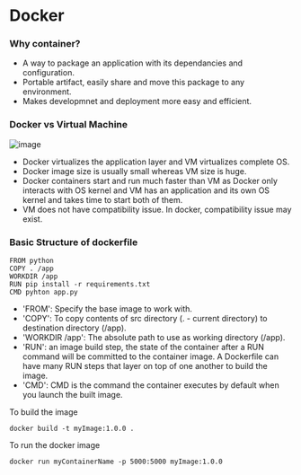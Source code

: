 # Docker
### Why container?
- A way to package an application with its dependancies and configuration.
- Portable artifact, easily share and move this package to any environment.
- Makes developmnet and deployment more easy and efficient.

### Docker vs Virtual Machine
  ![image](https://github.com/amishah137/Docker/assets/11003645/2a36ffc9-68dd-466b-b3cf-41d2bc4d71c9)

  - Docker virtualizes the application layer and VM virtualizes complete OS.
  - Docker image size is usually small whereas VM size is huge.
  - Docker containers start and run much faster than VM as Docker only interacts with OS kernel and VM has an application and its own OS kernel and takes time to start both of them.
  - VM does not have compatibility issue. In docker, compatibility issue may exist. 

### Basic Structure of dockerfile
  ```
  FROM python
  COPY . /app
  WORKDIR /app
  RUN pip install -r requirements.txt
  CMD pyhton app.py
  ```
  - 'FROM': Specify the base image to work with.
  - 'COPY': To copy contents of src directory (. - current directory) to destination directory (/app).
  - 'WORKDIR /app': The absolute path to use as working directory (/app).
  - 'RUN': an image build step, the state of the container after a RUN command will be committed to the container image. A Dockerfile can have many RUN steps that layer on top of one another to build the image.
  - 'CMD': CMD is the command the container executes by default when you launch the built image.

To build the image
```
docker build -t myImage:1.0.0 .
```

To run the docker image
```
docker run myContainerName -p 5000:5000 myImage:1.0.0
```
